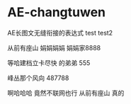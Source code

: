 # AE-changtuwen
AE长图文无缝衔接的表达式
test
test2

从前有座山
娟娟娟娟
娟娟家8888


等哈建档立卡尽快
的弟弟
555


峰丛那个风向
487788


啊哈哈哈
竟然不联网也行
从前有座山
真的